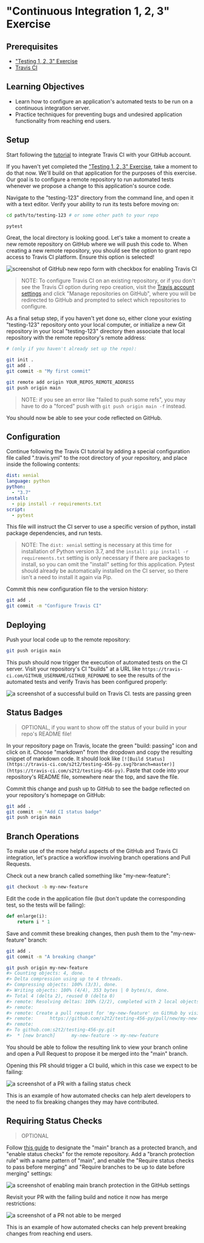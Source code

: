 # "Continuous Integration 1, 2, 3" Exercise

## Prerequisites

  + ["Testing 1, 2, 3" Exercise](/exercises/testing-123/README.md)
  + [Travis CI](/notes/devtools/travis-ci.md)

## Learning Objectives

  + Learn how to configure an application's automated tests to be run on a continuous integration server.
  + Practice techniques for preventing bugs and undesired application functionality from reaching end users.

## Setup

Start following the [tutorial](https://docs.travis-ci.com/user/tutorial/#to-get-started-with-travis-ci) to integrate Travis CI with your GitHub account.

If you haven't yet completed the ["Testing 1, 2, 3" Exercise](/exercises/testing-123/README.md), take a moment to do that now. We'll build on that application for the purposes of this exercise. Our goal is to configure a remote repository to run automated tests whenever we propose a change to this application's source code.

Navigate to the "testing-123" directory from the command line, and open it with a text editor. Verify your ability to run its tests before moving on:

```sh
cd path/to/testing-123 # or some other path to your repo

pytest
```

Great, the local directory is looking good. Let's take a moment to create a new remote repository on GitHub where we will push this code to. When creating a new remote repository, you should see the option to grant repo access to Travis CI platform. Ensure this option is selected!

![screenshot of GitHub new repo form with checkbox for enabling Travis CI](https://user-images.githubusercontent.com/1328807/55443080-55c9b200-557f-11e9-9b54-eb49b76747f5.png)

> NOTE: To configure Travis CI on an existing repository, or if you don't see the Travis CI option during repo creation, visit the [Travis account settings](https://travis-ci.com/account/repositories) and click "Manage repositories on GitHub", where you will be redirected to GitHub and prompted to select which repositories to configure.

As a final setup step, if you haven't yet done so, either clone your existing "testing-123" repository onto your local computer, or initialize a new Git repository in your local "testing-123" directory then associate that local repository with the remote repository's remote address:

```sh
# (only if you haven't already set up the repo):

git init .
git add .
git commit -m "My first commit"

git remote add origin YOUR_REPOS_REMOTE_ADDRESS
git push origin main
```

> NOTE: if you see an error like "failed to push some refs", you may have to do a "forced" push with `git push origin main -f` instead.

You should now be able to see your code reflected on GitHub.

## Configuration

Continue following the Travis CI tutorial by adding a special configuration file called ".travis.yml" to the root directory of your repository, and place inside the following contents:

```yml
dist: xenial
language: python
python:
  - "3.7"
install:
  - pip install -r requirements.txt
script:
  - pytest
```

This file will instruct the CI server to use a specific version of python, install package dependencies, and run tests.

> NOTE: The `dist: xenial` setting is necessary at this time for installation of Python version 3.7, and the `install: pip install -r requirements.txt` setting is only necessary if there are packages to install, so you can omit the "install" setting for this application. Pytest should already be automatically installed on the CI server, so there isn't a need to install it again via Pip.

Commit this new configuration file to the version history:

```sh
git add .
git commit -m "Configure Travis CI"
```

## Deploying

Push your local code up to the remote repository:

```sh
git push origin main
```

This push should now trigger the execution of automated tests on the CI server. Visit your repository's CI "builds" at a URL like `https://travis-ci.com/GITHUB_USERNAME/GITHUB_REPONAME` to see the results of the automated tests and verify Travis has been configured properly:

![a screenshot of a successful build on Travis CI. tests are passing green](https://user-images.githubusercontent.com/1328807/55444597-1bfbaa00-5585-11e9-8c5c-8cf66852fb9b.png)

## Status Badges

> OPTIONAL, if you want to show off the status of your build in your repo's README file!

In your repository page on Travis, locate the green "build: passing" icon and click on it. Choose "markdown" from the dropdown and copy the resulting snippet of markdown code. It should look like `[![Build Status](https://travis-ci.com/s2t2/testing-456-py.svg?branch=master)](https://travis-ci.com/s2t2/testing-456-py)`. Paste that code into your repository's README file, somewhere near the top, and save the file.

Commit this change and push up to GitHub to see the badge reflected on your repository's homepage on GitHub:

```sh
git add .
git commit -m "Add CI status badge"
git push origin main
```

## Branch Operations

To make use of the more helpful aspects of the GitHub and Travis CI integration, let's practice a workflow involving branch operations and Pull Requests.

Check out a new branch called something like "my-new-feature":

```sh
git checkout -b my-new-feature
```

Edit the code in the application file (but don't update the corresponding test, so the tests will be failing):

```py
def enlarge(i):
    return i * 1
```

Save and commit these breaking changes, then push them to the "my-new-feature" branch:

```sh
git add .
git commit -m "A breaking change"

git push origin my-new-feature
#> Counting objects: 4, done.
#> Delta compression using up to 4 threads.
#> Compressing objects: 100% (3/3), done.
#> Writing objects: 100% (4/4), 353 bytes | 0 bytes/s, done.
#> Total 4 (delta 2), reused 0 (delta 0)
#> remote: Resolving deltas: 100% (2/2), completed with 2 local objects.
#> remote:
#> remote: Create a pull request for 'my-new-feature' on GitHub by visiting:
#> remote:      https://github.com/s2t2/testing-456-py/pull/new/my-new-feature
#> remote:
#> To github.com:s2t2/testing-456-py.git
#>  * [new branch]      my-new-feature -> my-new-feature
```

You should be able to follow the resulting link to view your branch online and open a Pull Request to propose it be merged into the "main" branch.

Opening this PR should trigger a CI build, which in this case we expect to be failing:

![a screenshot of a PR with a failing status check](https://user-images.githubusercontent.com/1328807/55446336-3c2f6700-558d-11e9-95cd-fc4bd09930eb.png)

This is an example of how automated checks can help alert developers to the need to fix breaking changes they may have contributed.

## Requiring Status Checks

> OPTIONAL

Follow [this guide](https://help.github.com/en/articles/enabling-required-status-checks) to designate the "main" branch as a protected branch, and "enable status checks" for the remote repository. Add a "branch protection rule" with a name pattern of "main", and enable the "Require status checks to pass before merging" and "Require branches to be up to date before merging" settings:

![a screenshot of enabling main branch protection in the GitHub settings](https://user-images.githubusercontent.com/1328807/55444237-a5aa7800-5583-11e9-8c77-b025e07b5388.png)


Revisit your PR with the failing build and notice it now has merge restrictions:

![a screenshot of a PR not able to be merged](https://user-images.githubusercontent.com/1328807/55446341-3f2a5780-558d-11e9-8dd3-03180db5d2a0.png)

This is an example of how automated checks can help prevent breaking changes from reaching end users.
